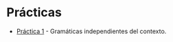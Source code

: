Prácticas
=========

* [Práctica 1](files/practica01.pdf) - Gramáticas independientes del contexto.
